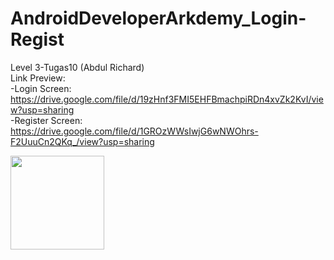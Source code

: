 # AndroidDeveloperArkdemy_Login-Regist
 Level 3-Tugas10 (Abdul Richard)<br>
Link Preview:<br>
-Login Screen:<br>
https://drive.google.com/file/d/19zHnf3FMI5EHFBmachpiRDn4xvZk2KvI/view?usp=sharing<br>
-Register Screen:<br>
https://drive.google.com/file/d/1GROzWWsIwjG6wNWOhrs-F2UuuCn2QKq_/view?usp=sharing<br>

<img src="https://user-images.githubusercontent.com/49888665/95183817-b3802f80-07f0-11eb-88d0-1e69a91039c3.gif" width="150">
